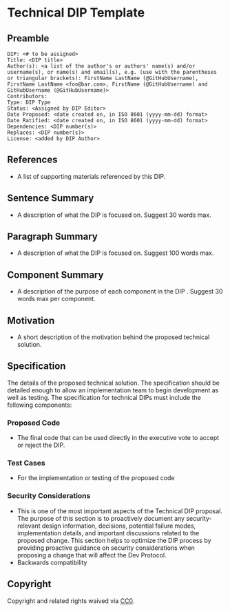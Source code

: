 # Technical DIP Template

## Preamble

```
DIP: <# to be assigned>
Title: <DIP title>
Author(s): <a list of the author's or authors' name(s) and/or username(s), or name(s) and email(s), e.g. (use with the parentheses or triangular brackets): FirstName LastName (@GitHubUsername), FirstName LastName <foo@bar.com>, FirstName (@GitHubUsername) and GitHubUsername (@GitHubUsername)>
Contributors:
Type: DIP Type
Status: <Assigned by DIP Editor>
Date Proposed: <date created on, in ISO 8601 (yyyy-mm-dd) format>
Date Ratified: <date created on, in ISO 8601 (yyyy-mm-dd) format>
Dependencies: <DIP number(s)>
Replaces: <DIP number(s)>
License: <added by DIP Author>
```

## References

- A list of supporting materials referenced by this DIP.

## Sentence Summary

- A description of what the DIP is focused on. Suggest 30 words max.

## Paragraph Summary

- A description of what the DIP is focused on. Suggest 100 words max.

## Component Summary

- A description of the purpose of each component in the DIP . Suggest 30 words max per component.

## Motivation

- A short description of the motivation behind the proposed technical solution.

## Specification

The details of the proposed technical solution. The specification should be detailed enough to allow an implementation team to begin development as well as testing. The specification for technical DIPs must include the following components:

### Proposed Code

- The final code that can be used directly in the executive vote to accept or reject the DIP.

### Test Cases

- For the implementation or testing of the proposed code

### Security Considerations

- This is one of the most important aspects of the Technical DIP proposal. The purpose of this section is to proactively document any security-relevant design information, decisions, potential failure modes, implementation details, and important discussions related to the proposed change. This section helps to optimize the DIP process by providing proactive guidance on security considerations when proposing a change that will affect the Dev Protocol.
- Backwards compatibility

## Copyright

Copyright and related rights waived via [CC0](https://creativecommons.org/publicdomain/zero/1.0/).
